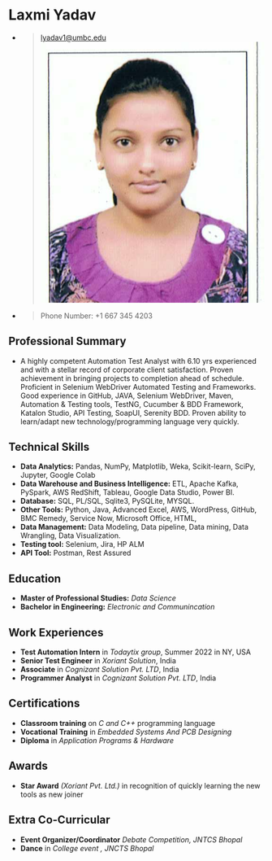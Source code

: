 # Laxmi Yadav                                                                                                                   
* > lyadav1@umbc.edu ![](Photo.jpg)                                                                                                                                     
* > Phone Number: +1 667 345 4203

## Professional Summary
* A highly competent Automation Test Analyst  with 6.10 yrs experienced and with a stellar record of corporate client satisfaction. Proven achievement in bringing projects to completion ahead of schedule. Proficient in Selenium WebDriver Automated Testing and Frameworks. Good experience in GitHub, JAVA, Selenium WebDriver, Maven, Automation & Testing tools, TestNG, Cucumber & BDD Framework, Katalon Studio, API Testing, SoapUI, Serenity BDD. Proven ability to learn/adapt new technology/programming language very quickly.

## Technical Skills
  -	**Data Analytics:** Pandas, NumPy, Matplotlib, Weka, Scikit-learn, SciPy, Jupyter, Google Colab
  -	**Data Warehouse and Business Intelligence:** ETL, Apache Kafka, PySpark, AWS RedShift, Tableau, Google Data Studio, Power BI.
  -	**Database:** SQL, PL/SQL, Sqlite3, PySQLite, MYSQL.
  -	**Other Tools:** Python, Java, Advanced Excel, AWS, WordPress, GitHub, BMC Remedy, Service Now, Microsoft Office,   HTML,
  -	**Data Management:** Data Modeling, Data pipeline, Data mining, Data Wrangling, Data Visualization.
  -	**Testing tool:** Selenium, Jira, HP ALM
  -	**API Tool:** Postman, Rest Assured

## Education
* **Master of Professional Studies:** *Data Science*
* **Bachelor in Engineering:** *Electronic and Communincation*

## Work Experiences
 * **Test Automation Intern** in *Todaytix group*, Summer 2022 in NY, USA
 * **Senior Test Engineer** in *Xoriant Solution*, India
 * **Associate** in *Cognizant Solution Pvt. LTD*, India 
 * **Programmer Analyst** in *Cognizant Solution Pvt. LTD*, India

## Certifications
-	**Classroom training** on *C and C++* programming language
-	**Vocational Training** in *Embedded Systems And PCB Designing*
-	**Diploma** in *Application Programs & Hardware*

## Awards
* **Star Award**  *(Xoriant Pvt. Ltd.)* in recognition of quickly learning the new tools as new joiner

## Extra Co-Curricular
* **Event Organizer/Coordinator** *Debate Competition, JNTCS Bhopal*
* **Dance** in *College event , JNCTS Bhopal*
